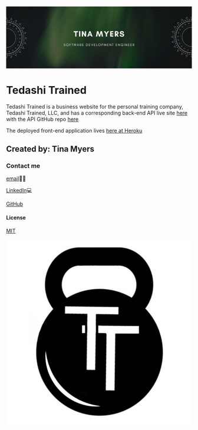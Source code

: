 ![image](./src/assets/coverPhoto.PNG)

# Tedashi Trained

Tedashi Trained is a business website for the personal training company, Tedashi Trained, LLC, and has a corresponding back-end API live site [here](https://tt-api-server.herokuapp.com/) with the API GitHub repo [here](https://github.com/myerstina515/APIserver)

The deployed front-end application lives [here at Heroku](https://tedashi-trained.herokuapp.com/)

## Created by: Tina Myers

### Contact me

[email](mailto:myers.tina515@gmail.com)👩‍💻

[LinkedIn](https://www.linkedin.com/in/tinalmyers/)💻

[GitHub](https://github.com/myerstina515)

#### License

[MIT](https://choosealicense.com/licenses/mit/)

![image](./src/assets/LogoTT.jpg)
